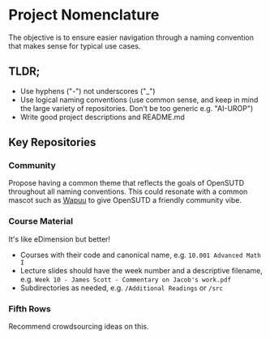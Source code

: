 # Project Nomenclature

The objective is to ensure easier navigation through a naming convention that makes sense for typical use cases.

## TLDR;

* Use hyphens ("-") not underscores ("_")
* Use logical naming conventions (use common sense, and keep in mind the large variety of repositories. Don't be too generic e.g. "AI-UROP")
* Write good project descriptions and README.md

## Key Repositories
### Community

Propose having a common theme that reflects the goals of OpenSUTD throughout all naming conventions. This could resonate with a common mascot such as [Wapuu](https://www.elmastudio.de/en/wapuu-the-official-wordpress-mascot/) to give OpenSUTD a friendly community vibe.

### Course Material

It's like eDimension but better!

* Courses with their code and canonical name, e.g. `10.001 Advanced Math I`
* Lecture slides should have the week number and a descriptive filename, e.g. `Week 10 - James Scott - Commentary on Jacob's work.pdf`
* Subdirectories as needed, e.g. `/Additional Readings` or `/src`

### Fifth Rows

Recommend crowdsourcing ideas on this.
